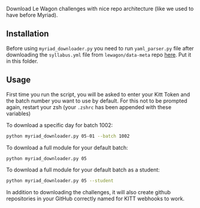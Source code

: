 Download Le Wagon challenges with nice repo architecture (like we used to have before Myriad).

## Installation
Before using `myriad_downloader.py` you need to run `yaml_parser.py` file after downloading the `syllabus.yml`
file from `lewagon/data-meta` repo [here](https://github.com/lewagon/data-meta/blob/master/syllabus.yml). Put it in this folder.

## Usage
First time you run the script, you will be asked to enter your Kitt Token and the batch number you want to use by default.
For this not to be prompted again, restart your zsh (your `.zshrc` has been appended with these variables)

To download a specific day for batch 1002:
```bash
python myriad_downloader.py 05-01 --batch 1002
```

To download a full module for your default batch:
```bash
python myriad_downloader.py 05
```

To download a full module for your default batch as a student:
```bash
python myriad_downloader.py 05 --student
```
In addition to downloading the challenges, it will also create github repositories in your GitHub correctly named for KITT webhooks to work.
